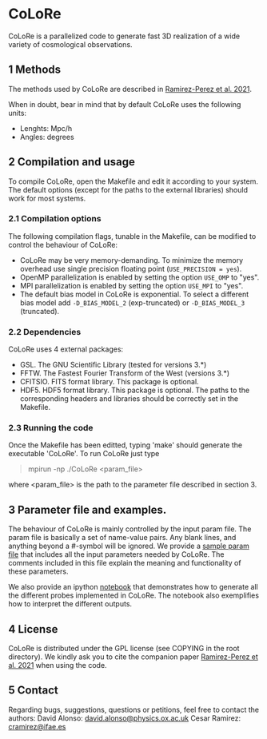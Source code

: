 # CoLoRe

CoLoRe is a parallelized code to generate fast 3D realization of a wide variety of cosmological observations.

## 1 Methods

The methods used by CoLoRe are described in [Ramirez-Perez et al. 2021](TBD).

When in doubt, bear in mind that by default CoLoRe uses the following units:
 - Lenghts: Mpc/h
 - Angles: degrees


## 2 Compilation and usage

To compile CoLoRe, open the Makefile and edit it according to your
system. The default options (except for the paths to the external
libraries) should work for most systems.

### 2.1 Compilation options
The following compilation flags, tunable in the Makefile, can be modified
to control the behaviour of CoLoRe:

- CoLoRe may be very memory-demanding. To minimize the memory overhead use single precision floating point (`USE_PRECISION = yes`).
- OpenMP parallelization is enabled by setting the option `USE_OMP` to "yes".
- MPI parallelization is enabled by setting the option `USE_MPI` to "yes".
- The default bias model in CoLoRe is exponential. To select a different bias model add `-D_BIAS_MODEL_2` (exp-truncated) or `-D_BIAS_MODEL_3` (truncated).

### 2.2 Dependencies
CoLoRe uses 4 external packages:
 - GSL. The GNU Scientific Library (tested for versions 3.*)
 - FFTW. The Fastest Fourier Transform of the West (versions 3.*)
 - CFITSIO. FITS format library. This package is optional.
 - HDF5. HDF5 format library. This package is optional.
The paths to the corresponding headers and libraries should be correctly
set in the Makefile.

### 2.3 Running the code
Once the Makefile has been editted, typing 'make' should generate
the executable 'CoLoRe'. To run CoLoRe just type

> mpirun -np <number-of-nodes> ./CoLoRe <param_file>

where <param_file> is the path to the parameter file described in
section 3.


## 3 Parameter file and examples.

The behaviour of CoLoRe is mainly controlled by the input param file. The
param file is basically a set of name-value pairs. Any blank lines, and
anything beyond a #-symbol will be ignored.   We provide a [sample param
file](./examples/simple/param.cfg) that includes all the input parameters
needed by CoLoRe. The comments included in this file explain the meaning
and functionality of these parameters.

We also provide an ipython [notebook](example_CoLoRe.ipynb) that demonstrates
how to generate all the different probes implemented in CoLoRe. The notebook
also exemplifies how to interpret the different outputs.


## 4 License

CoLoRe is distributed under the GPL license (see COPYING in the root
directory). We kindly ask you to cite the companion paper
[Ramirez-Perez et al. 2021](TBD) when using the code.


## 5 Contact

Regarding bugs, suggestions, questions or petitions, feel free to contact
the authors:
    David Alonso: david.alonso@physics.ox.ac.uk
    Cesar Ramirez: cramirez@ifae.es
